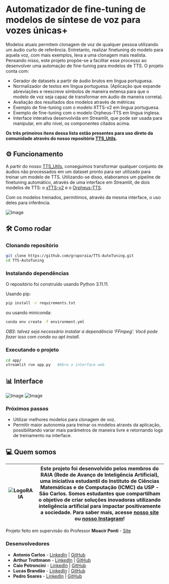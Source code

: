 # Automatizador de fine-tuning de modelos de síntese de voz para vozes únicas+
Modelos atuais permitem clonagem de voz de qualquer pessoa utilizando um áudio curto de referência. Entretanto, realizar finetuning do modelo para aquela voz, com mais exemplos, leva a uma clonagem mais realista. Pensando nisso, este projeto propõe-se a facilitar esse processo ao desenvolver uma automação de fine-tuning para modelos de TTS. O projeto conta com:
- Gerador de datasets a partir de áudio brutos em língua portuguesa.
- Normalizador de textos em língua portuguesa. (Aplicação que expande abreviações e reescreve símbolos de maneira extensa para que o modelo de voz seja capaz de transformar em áudio de maneira correta).
- Avaliação dos resultados dos modelos através de métricas 
- Exemplo de fine-tuning com o modelo XTTS-v2 em língua portuguesa.
- Exemplo de fine-tuning com o modelo Orpheus-TTS em língua inglesa.
- Interface interativa desenvolvida em Streamlit, que pode ser usada para manipular, em alto nível, os componentes citados acima.

**Os três primeiros itens dessa lista estão presentes para uso direto da comunidade através do nosso repositório [TTS_Utils](https://github.com/gruporaia/TTS-Utils).**

## ⚙️ Funcionamento
A partir do nosso [TTS_Utils](https://github.com/gruporaia/TTS-Utils), conseguimos transformar qualquer conjunto de áudios não processados em um dataset pronto para ser utilizado para treinar um modelo de TTS. Utilizando-se disso, elaboramos um pipeline de finetuning automático, através de uma interface em Streamlit, de dois modelos de TTS: o [xTTS-v2](https://huggingface.co/coqui/XTTS-v2) e o [Orpheus-TTS](https://github.com/canopyai/Orpheus-TTS).

Com os modelos treinados, permitimos, através da mesma interface, o uso deles para inferência.

![Image](https://github.com/user-attachments/assets/57b72fc1-cf98-4f85-8c1b-28526fb3dffe)

## 🛠️ Como rodar

### Clonando repositório
```bash
git clone https://github.com/gruporaia/TTS-AutoTuning.git
cd TTS-AutoTuning
```

### Instalando dependências

O repositório foi construído usando Python 3.11.11.

Usando pip:
```bash
pip install -r requirements.txt
```

ou usando miniconda:
```bash
conda env create -f environment.yml
```

_OBS: talvez seja necessário instalar a dependência 'FFmpeg'. Você pode fazer isso com conda ou apt install._

### Executando o projeto
```bash
cd app/
streamlit run app.py   #Abre a interface web
```

## 📊 Interface
![Image](https://github.com/user-attachments/assets/7c1f1769-9dc1-4298-ae93-3ef7fb271fbb)
![Image](https://github.com/user-attachments/assets/4d18c557-428e-4d61-9318-ba346733dbad)

### Próximos passos 
- Utilizar melhores modelos para clonagem de voz.
- Permitir maior autonomia para treinar os modelos através da aplicação, possibilitando variar mais parâmetros de maneira livre e retornando logs de treinamento na interface.


## 💻 Quem somos
| ![LogoRAIA](https://github.com/user-attachments/assets/ce3f8386-a900-43ff-af84-adce9c17abd2) |  Este projeto foi desenvolvido pelos membros do **RAIA (Rede de Avanço de Inteligência Artificial)**, uma iniciativa estudantil do Instituto de Ciências Matemáticas e de Computação (ICMC) da USP - São Carlos. Somos estudantes que compartilham o objetivo de criar soluções inovadoras utilizando inteligência artificial para impactar positivamente a sociedade. Para saber mais, acesse [nosso site](https://gruporaia.vercel.app/) ou [nosso Instagram](instagram.com/grupo.raia)! |
|------------------|-------------------------------------------|

Projeto feito em supervisão do Professor **Moacir Ponti** - [Site](https://sites.google.com/site/moacirponti/)

### Desenvolvedores
- **Antonio Carlos** - [LinkedIn](https://www.linkedin.com/in/ant%C3%B4nio-carlos-micheli-b10bb4289/) | [GitHub](https://github.com/Antonioonet)
- **Arthur Trottmann** - [LinkedIn](https://www.linkedin.com/in/arthur-ramos-9b81b9201/) | [GitHub](https://github.com/ArthurTRamos)
- **Caio Petroncini** - [LinkedIn](https://www.linkedin.com/in/caio-petroncini-7105941aa/) | [GitHub](https://github.com/Petroncini)
- **Lucas Brandão** - [LinkedIn](https://www.linkedin.com/in/lucas-de-souza-brandão-590b1228b/) | [GitHub](https://github.com/sb-lucas)
- **Pedro Soares** - [LinkedIn](https://www.linkedin.com/in/pedro-soares-b3625b238/) | [GitHub](https://github.com/pedrsrs)
